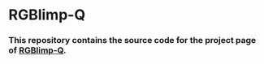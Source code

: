 # RGBlimp-Q

### This repository contains the source code for the project page of [RGBlimp-Q](https://RGBlimp.github.io). 